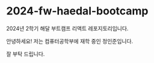 # 2024-fw-haedal-bootcamp
2024년 2학기 해달 부트캠프 리액트 레포지토리입니다. 

안녕하세요! 저는 컴퓨터공학부에 재학 중인 정인준입니다. 

잘 부탁 드립니다. 